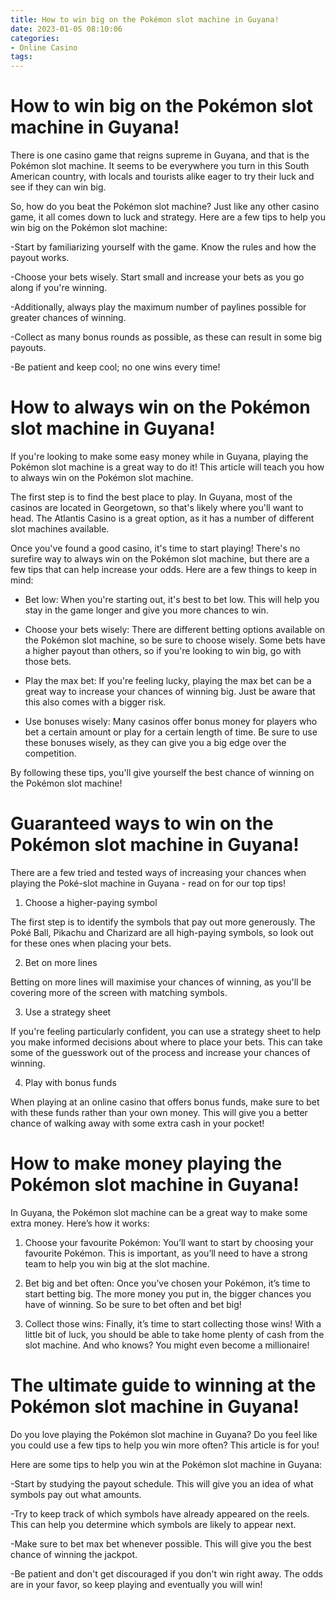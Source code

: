 ```yaml
---
title: How to win big on the Pokémon slot machine in Guyana!
date: 2023-01-05 08:10:06
categories:
- Online Casino
tags:
---
```



#  How to win big on the Pokémon slot machine in Guyana!

There is one casino game that reigns supreme in Guyana, and that is the Pokémon slot machine. It seems to be everywhere you turn in this South American country, with locals and tourists alike eager to try their luck and see if they can win big.

So, how do you beat the Pokémon slot machine? Just like any other casino game, it all comes down to luck and strategy. Here are a few tips to help you win big on the Pokémon slot machine:

-Start by familiarizing yourself with the game. Know the rules and how the payout works.

-Choose your bets wisely. Start small and increase your bets as you go along if you're winning.

-Additionally, always play the maximum number of paylines possible for greater chances of winning.

-Collect as many bonus rounds as possible, as these can result in some big payouts.

-Be patient and keep cool; no one wins every time!

#  How to always win on the Pokémon slot machine in Guyana!

If you're looking to make some easy money while in Guyana, playing the Pokémon slot machine is a great way to do it! This article will teach you how to always win on the Pokémon slot machine.

The first step is to find the best place to play. In Guyana, most of the casinos are located in Georgetown, so that's likely where you'll want to head. The Atlantis Casino is a great option, as it has a number of different slot machines available.

Once you've found a good casino, it's time to start playing! There's no surefire way to always win on the Pokémon slot machine, but there are a few tips that can help increase your odds. Here are a few things to keep in mind:

- Bet low: When you're starting out, it's best to bet low. This will help you stay in the game longer and give you more chances to win.

- Choose your bets wisely: There are different betting options available on the Pokémon slot machine, so be sure to choose wisely. Some bets have a higher payout than others, so if you're looking to win big, go with those bets.

- Play the max bet: If you're feeling lucky, playing the max bet can be a great way to increase your chances of winning big. Just be aware that this also comes with a bigger risk.

- Use bonuses wisely: Many casinos offer bonus money for players who bet a certain amount or play for a certain length of time. Be sure to use these bonuses wisely, as they can give you a big edge over the competition.

By following these tips, you'll give yourself the best chance of winning on the Pokémon slot machine!

#  Guaranteed ways to win on the Pokémon slot machine in Guyana!

There are a few tried and tested ways of increasing your chances when playing the Poké-slot machine in Guyana - read on for our top tips!

1. Choose a higher-paying symbol

The first step is to identify the symbols that pay out more generously. The Poké Ball, Pikachu and Charizard are all high-paying symbols, so look out for these ones when placing your bets.

2. Bet on more lines

Betting on more lines will maximise your chances of winning, as you'll be covering more of the screen with matching symbols.

3. Use a strategy sheet

If you're feeling particularly confident, you can use a strategy sheet to help you make informed decisions about where to place your bets. This can take some of the guesswork out of the process and increase your chances of winning.

4. Play with bonus funds

When playing at an online casino that offers bonus funds, make sure to bet with these funds rather than your own money. This will give you a better chance of walking away with some extra cash in your pocket!

#  How to make money playing the Pokémon slot machine in Guyana!

In Guyana, the Pokémon slot machine can be a great way to make some extra money. Here’s how it works:

1. Choose your favourite Pokémon: You’ll want to start by choosing your favourite Pokémon. This is important, as you’ll need to have a strong team to help you win big at the slot machine.

2. Bet big and bet often: Once you’ve chosen your Pokémon, it’s time to start betting big. The more money you put in, the bigger chances you have of winning. So be sure to bet often and bet big!

3. Collect those wins: Finally, it’s time to start collecting those wins! With a little bit of luck, you should be able to take home plenty of cash from the slot machine. And who knows? You might even become a millionaire!

#  The ultimate guide to winning at the Pokémon slot machine in Guyana!

Do you love playing the Pokémon slot machine in Guyana? Do you feel like you could use a few tips to help you win more often? This article is for you!

Here are some tips to help you win at the Pokémon slot machine in Guyana:

-Start by studying the payout schedule. This will give you an idea of what symbols pay out what amounts.

-Try to keep track of which symbols have already appeared on the reels. This can help you determine which symbols are likely to appear next.

-Make sure to bet max bet whenever possible. This will give you the best chance of winning the jackpot.

-Be patient and don't get discouraged if you don't win right away. The odds are in your favor, so keep playing and eventually you will win!